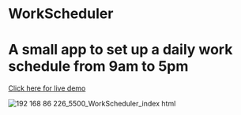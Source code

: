 # WorkScheduler
<h1>A small app to set up a daily work schedule from 9am to 5pm</h1> 
<a href="https://raw.githack.com/coderHomerS/WorkScheduler/main/WorkScheduler/index.html"> Click here for live demo </a>




![192 168 86 226_5500_WorkScheduler_index html](https://github.com/coderHomerS/WorkScheduler/assets/134756869/3093c708-c20f-44c6-b5b9-f54fed9238ad)
